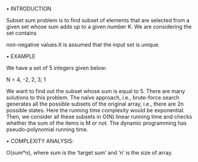  • INTRODUCTION

 Subset sum problem is to find subset of elements that are selected from a given set whose sum adds up to a given number K. We are considering the set contains 
 
 non-negative values.It is assumed that the input set is unique.
 
• EXAMPLE

We have a set of 5 integers given below:

N = 4, -2, 2, 3, 1

We want to find out the subset whose sum is equal to 5. There are many solutions to this problem. The naïve approach, i.e., brute-force search generates 
all the possible subsets of the original array, i.e., there are 2n possible states. Here the running time complexity would be exponential. Then, we consider 
all these subsets in O(N) linear running time and checks whether the sum of the items is M or not. The dynamic programming has pseudo-polynomial running time.


• COMPLEXITY ANALYSIS:

O(sum*n), where sum is the ‘target sum’ and ‘n’ is the size of array.


